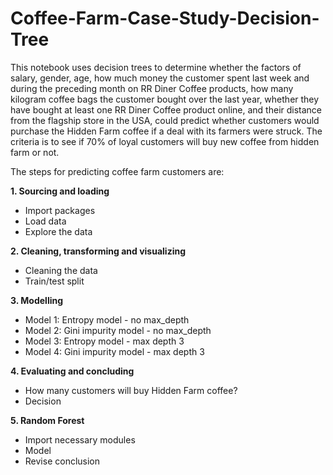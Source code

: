 # Coffee-Farm-Case-Study-Decision-Tree

This notebook uses decision trees to determine whether the factors of salary, gender, age, how much money the customer spent last week and during the preceding month on RR Diner Coffee products, how many kilogram coffee bags the customer bought over the last year, whether they have bought at least one RR Diner Coffee product online, and their distance from the flagship store in the USA, could predict whether customers would purchase the Hidden Farm coffee if a deal with its farmers were struck.
The criteria is to see if 70% of loyal customers will buy new coffee from hidden farm or not.

The steps for predicting coffee farm customers are:

**1. Sourcing and loading**

* Import packages
* Load data
* Explore the data

**2. Cleaning, transforming and visualizing**

* Cleaning the data
* Train/test split

**3. Modelling**

* Model 1: Entropy model - no max_depth
* Model 2: Gini impurity model - no max_depth
* Model 3: Entropy model - max depth 3
* Model 4: Gini impurity model - max depth 3

**4. Evaluating and concluding**

* How many customers will buy Hidden Farm coffee?
* Decision

**5. Random Forest**

* Import necessary modules
* Model
* Revise conclusion
